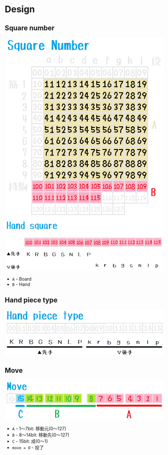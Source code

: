 # Design

## Square number

![20210627shogi38.png](./img/20210627shogi38.png)  
![20210627shogi39.png](./img/20210627shogi39.png)  

* `A` - Board
* `B` - Hand

## Hand piece type

![20210627shogi40.png](./img/20210627shogi40.png)  

## Move

![20210627shogi33a1.png](./img/20210627shogi33a1.png)  

* `A` - 1～7bit: 移動元(0～127)
* `B` - 8～14bit: 移動先(0～127)
* `C` - 15bit: 成(0～1)
* `move = 0` - 投了
